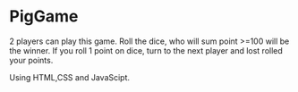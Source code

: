 # PigGame

2 players can play this game.
Roll the dice, who will sum point >=100 will be the winner.
If you roll 1 point on dice, turn to the next player and lost rolled your points.

Using HTML,CSS and JavaScipt.
